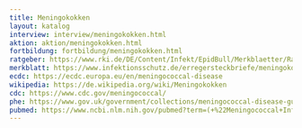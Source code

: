 ```yaml
---
title: Meningokokken
layout: katalog
interview: interview/meningokokken.html
aktion: aktion/meningokokken.html
fortbildung: fortbildung/meningokokken.html
ratgeber: https://www.rki.de/DE/Content/Infekt/EpidBull/Merkblaetter/Ratgeber_Meningokokken.html
merkblatt: https://www.infektionsschutz.de/erregersteckbriefe/meningokokken/
ecdc: https://ecdc.europa.eu/en/meningococcal-disease
wikipedia: https://de.wikipedia.org/wiki/Meningokokken
cdc: https://www.cdc.gov/meningococcal/
phe: https://www.gov.uk/government/collections/meningococcal-disease-guidance-data-and-analysis
pubmed: https://www.ncbi.nlm.nih.gov/pubmed?term=(+%22Meningococcal+Infections%2Fdrug+therapy%22%5BMesh%5D+OR++%22Meningococcal+Infections%2Fepidemiology%22%5BMesh%5D+OR++%22Meningococcal+Infections%2Fmicrobiology%22%5BMesh%5D+OR++%22Meningococcal+Infections%2Fmortality%22%5BMesh%5D+OR++%22Meningococcal+Infections%2Fprevention+and+control%22%5BMesh%5D+OR++%22Meningococcal+Infections%2Fstatistics+and+numerical+data%22%5BMesh%5D+OR++%22Meningococcal+Infections%2Ftherapy%22%5BMesh%5D+)
---
```

